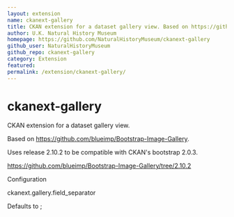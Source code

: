 ```yaml
---
layout: extension
name: ckanext-gallery
title: CKAN extension for a dataset gallery view. Based on https://github.com/blueimp/Bootstrap-Image-Gallery.
author: U.K. Natural History Museum
homepage: https://github.com/NaturalHistoryMuseum/ckanext-gallery
github_user: NaturalHistoryMuseum
github_repo: ckanext-gallery
category: Extension
featured: 
permalink: /extension/ckanext-gallery/
---
```



ckanext-gallery
===============

CKAN extension for a dataset gallery view.

Based on https://github.com/blueimp/Bootstrap-Image-Gallery.

Uses release 2.10.2 to be compatible with CKAN's bootstrap 2.0.3.

https://github.com/blueimp/Bootstrap-Image-Gallery/tree/2.10.2


Configuration

ckanext.gallery.field_separator

Defaults to ;


